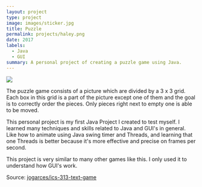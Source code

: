 ```yaml
---
layout: project
type: project
image: images/sticker.jpg
title: Puzzle
permalink: projects/haley.png
date: 2017
labels:
  - Java
  - GUI
summary: A personal project of creating a puzzle game using Java.
---
```


<img class="ui image" src="{{ site.baseurl }}/images/cotton-header.png">

The puzzle game consists of a picture which are divided by a 3 x 3 grid. Each box in this grid is a part of the picture except one of 
them and the goal is to correctly order the pieces. Only pieces right next to empty one is able to be moved. 

This personal project is my first Java Project I created to test myself. I learned many techniques and skills related to Java and GUI's in general. Like how to animate using Java swing timer and Threads, and learning that one Threads is better because it's more effective and precise on frames per second.

This project is very similar to many other games like this. I only used it to understand how GUI's work. 

Source: <a href="https://github.com/jogarces/ics-313-text-game"><i class="large github icon "></i>jogarces/ics-313-text-game</a>

